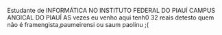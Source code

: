 Estudante de INFORMÁTICA NO INSTITUTO FEDERAL DO PIAUÍ CAMPUS ANGICAL DO PIAUÍ 
AS vezes eu venho aqui
tenh0  32 reais
detesto quem não é framengista,paumeirensi ou saum paolinu ;(
